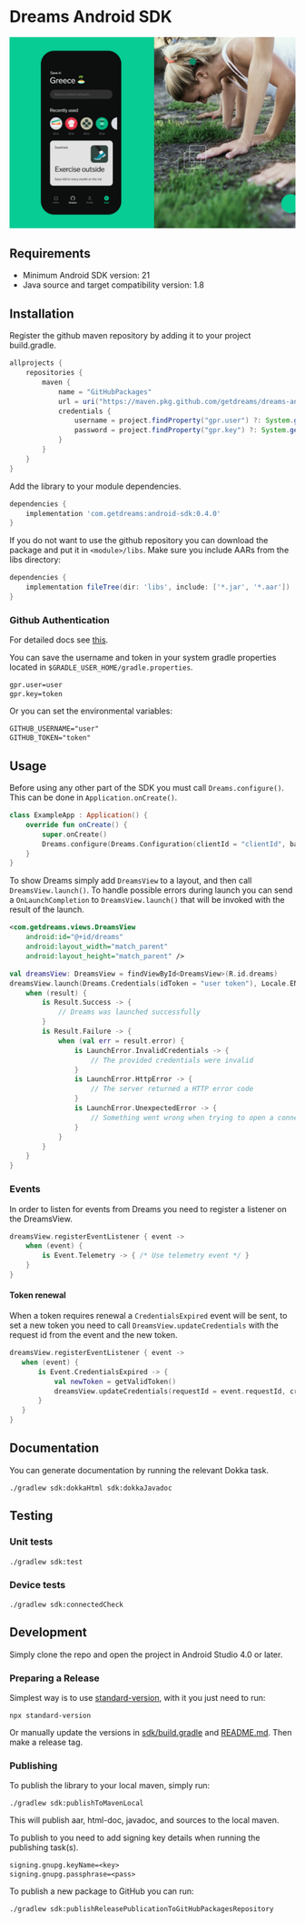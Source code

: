# Dreams Android SDK

![Dreams](docs/assets/dreams.jpg)

## Requirements

* Minimum Android SDK version: 21
* Java source and target compatibility version: 1.8

## Installation

Register the github maven repository by adding it to your project build.gradle.

```groovy
allprojects {
    repositories {
        maven {
            name = "GitHubPackages"
            url = uri("https://maven.pkg.github.com/getdreams/dreams-android-sdk")
            credentials {
                username = project.findProperty("gpr.user") ?: System.getenv("GITHUB_USERNAME")
                password = project.findProperty("gpr.key") ?: System.getenv("GITHUB_TOKEN")
            }
        }
    }
}
```

Add the library to your module dependencies.

```groovy
dependencies {
    implementation 'com.getdreams:android-sdk:0.4.0'
}
```

If you do not want to use the github repository you can download the package and put it in `<module>/libs`.
Make sure you include AARs from the libs directory:

```groovy
dependencies {
    implementation fileTree(dir: 'libs', include: ['*.jar', '*.aar'])
}
```

### Github Authentication

For detailed docs see [this](https://docs.github.com/en/free-pro-team@latest/packages/using-github-packages-with-your-projects-ecosystem/configuring-gradle-for-use-with-github-packages#authenticating-to-github-packages).

You can save the username and token in your system gradle properties located in `$GRADLE_USER_HOME/gradle.properties`.

```properties
gpr.user=user
gpr.key=token
```

Or you can set the environmental variables:

```shell script
GITHUB_USERNAME="user"
GITHUB_TOKEN="token"
```

## Usage

Before using any other part of the SDK you must call `Dreams.configure()`. This can be done in `Application.onCreate()`.

```kotlin
class ExampleApp : Application() {
    override fun onCreate() {
        super.onCreate()
        Dreams.configure(Dreams.Configuration(clientId = "clientId", baseUrl = "https://getdreams.io"))
    }
}
```

To show Dreams simply add `DreamsView` to a layout, and then call `DreamsView.launch()`.
To handle possible errors during launch you can send a `OnLaunchCompletion` to `DreamsView.launch()` that will be invoked with the result of the launch.

```xml
<com.getdreams.views.DreamsView
    android:id="@+id/dreams"
    android:layout_width="match_parent"
    android:layout_height="match_parent" />
```

```kotlin
val dreamsView: DreamsView = findViewById<DreamsView>(R.id.dreams)
dreamsView.launch(Dreams.Credentials(idToken = "user token"), Locale.ENGLISH) { result ->
    when (result) {
        is Result.Success -> {
            // Dreams was launched successfully
        }
        is Result.Failure -> {
            when (val err = result.error) {
                is LaunchError.InvalidCredentials -> {
                    // The provided credentials were invalid
                }
                is LaunchError.HttpError -> {
                    // The server returned a HTTP error code
                }
                is LaunchError.UnexpectedError -> {
                    // Something went wrong when trying to open a connection to Dreams
                }
            }
        }
    }
}
```

### Events

In order to listen for events from Dreams you need to register a listener on the DreamsView.

```kotlin
dreamsView.registerEventListener { event ->
    when (event) {
        is Event.Telemetry -> { /* Use telemetry event */ }
    }
}
```

#### Token renewal

When a token requires renewal a `CredentialsExpired` event will be sent, to set a new token you need to call
 `DreamsView.updateCredentials` with the request id from the event and the new token.

 ```kotlin
dreamsView.registerEventListener { event ->
    when (event) {
        is Event.CredentialsExpired -> {
            val newToken = getValidToken()
            dreamsView.updateCredentials(requestId = event.requestId, credentials = Credentials(idToken = newToken))
        }
    }
}
```

## Documentation

You can generate documentation by running the relevant Dokka task.

```shell script
./gradlew sdk:dokkaHtml sdk:dokkaJavadoc
```

## Testing

### Unit tests

```shell script
./gradlew sdk:test
```

### Device tests

```shell script
./gradlew sdk:connectedCheck
```

## Development

Simply clone the repo and open the project in Android Studio 4.0 or later.

### Preparing a Release

Simplest way is to use [standard-version](https://github.com/conventional-changelog/standard-version#cli-usage), with it you just need to run:

```shell script
npx standard-version
```

Or manually update the versions in [sdk/build.gradle](./sdk/build.gradle) and [README.md](./README.md). Then make a release tag.

### Publishing

To publish the library to your local maven, simply run:

```shell script
./gradlew sdk:publishToMavenLocal
```

This will publish aar, html-doc, javadoc, and sources to the local maven.

To publish to you need to add signing key details when running the publishing task(s).

```properties
signing.gnupg.keyName=<key>
signing.gnupg.passphrase=<pass>
```

To publish a new package to GitHub you can run:

```shell script
./gradlew sdk:publishReleasePublicationToGitHubPackagesRepository
```
